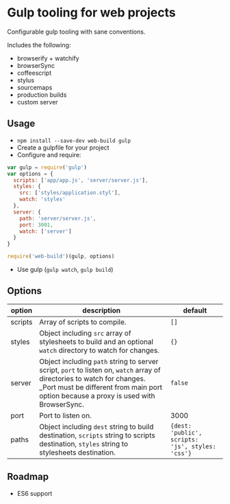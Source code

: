# Gulp tooling for web projects

Configurable gulp tooling with sane conventions.

Includes the following:

* browserify + watchify
* browserSync
* coffeescript
* stylus
* sourcemaps
* production builds
* custom server

## Usage

* `npm install --save-dev web-build gulp`
* Create a gulpfile for your project
* Configure and require:

```js
var gulp = require('gulp')
var options = {
  scripts: ['app/app.js', 'server/server.js'],
  styles: {
    src: ['styles/application.styl'],
    watch: 'styles'
  },
  server: {
    path: 'server/server.js',
    port: 3001,
    watch: ['server']
  }
}

require('web-build')(gulp, options)
```

* Use gulp (`gulp watch`, `gulp build`)

## Options

| option | description | default |
|--------|-------------|---------|
| scripts | Array of scripts to compile. | `[]` |
| styles  | Object including `src` array of stylesheets to build and an optional `watch` directory to watch for changes. | `{}` |
| server | Object including `path` string to server script, `port` to listen on, `watch` array of directories to watch for changes. _Port must be different from main port option because a proxy is used with BrowserSync. | `false` |
| port | Port to listen on. | 3000 |
| paths | Object including `dest` string to build destination, `scripts` string to scripts destination, `styles` string to stylesheets destination. | `{dest: 'public', scripts: 'js', styles: 'css'}` |

## Roadmap

* ES6 support
